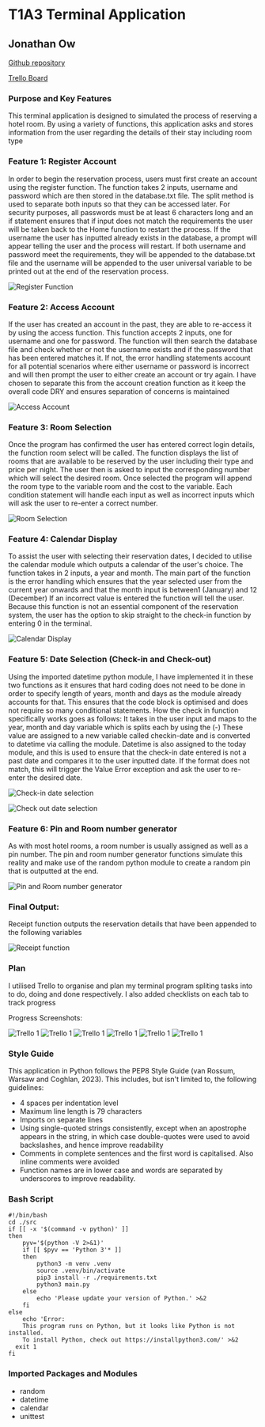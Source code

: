 # T1A3 Terminal Application 
## Jonathan Ow

[Github repository](https://github.com/Xphalagas/Terminal-App-Hotel-Reservation-System)

[Trello Board](https://trello.com/b/KJVgGyet/hotel-reservation-terminal-app)

### Purpose and Key Features

This terminal application is designed to simulated the process of reserving a hotel room. By using a variety of functions, this application asks and stores information from the user regarding the details of their stay including room type

### Feature 1: Register Account

In order to begin the reservation process, users must first create an account using the register function. The function takes 2 inputs, username and password which are then stored in the database.txt file. The split method is used to separate both inputs so that they can be accessed later. For security purposes, all passwords must be at least 6 characters long and an if statement ensures that if input does not match the requirements the user will be taken back to the Home function to restart the process. If the username the user has inputted already exists in the database, a prompt will appear telling the user and the process will restart. If both username and password meet the requirements, they will be appended to the database.txt file and the username will be appended to the user universal variable to be printed out at the end of the reservation process.

![Register Function](docs/Register_Function.JPG)

### Feature 2: Access Account

If the user has created an account in the past, they are able to re-access it by using the access function. This function accepts 2 inputs, one for username and one for password. The function will then search the database file and check whether or not the username exists and if the password that has been entered matches it. If not, the error handling statements account for all potential scenarios where either username or password is incorrect and will then prompt the user to either create an account or try again. I have chosen to separate this from the account creation function as it keep the overall code DRY and ensures separation of concerns is maintained

![Access Account](docs/Access_function.JPG)

### Feature 3: Room Selection 

Once the program has confirmed the user has entered correct login details, the function room select will be called. The function displays the list of rooms that are available to be reserved by the user including their type and price per night. The user then is asked to input the corresponding number which will select the desired room. Once selected the program will append the room type to the variable room and the cost to the variable. Each condition statement will handle each input as well as incorrect inputs which will ask the user to re-enter a correct number. 

![Room Selection](docs/room_select_function.JPG)

### Feature 4: Calendar Display

To assist the user with selecting their reservation dates, I decided to utilise the calendar module which outputs a calendar of the user's choice. The function takes in 2 inputs, a year and month. The main part of the function is the error handling which ensures that the year selected user from the current year onwards and that the month input is between1 (January) and 12 (December) If an incorrect value is entered the function will tell the user. Because this function is not an essential component of the reservation system, the user has the option to skip straight to the check-in function by entering 0 in the terminal. 

![Calendar Display](docs/Calendar_function.JPG)

### Feature 5: Date Selection (Check-in and Check-out)

Using the imported datetime python module, I have implemented it in these two functions as it ensures that hard coding does not need to be done in order to specify length of years, month and days as the module already accounts for that. This ensures that the code block is optimised and does not require so many conditional statements. How the check in function specifically works goes as follows: It takes in the user input and maps to the year, month and day variable which is splits each by using the (-) These value are assigned to a new variable called checkin-date and is converted to datetime via calling the module. Datetime is also assigned to the today module, and this is used to ensure that the check-in date entered is not a past date and compares it to the user inputted date. If the format does not match, this will trigger the Value Error exception and ask the user to re-enter the desired date. 

![Check-in date selection](docs/Checkin_date_function.JPG)

![Check out date selection](docs/checkout_function.JPG)


### Feature 6: Pin and Room number generator 

As with most hotel rooms, a room number is usually assigned as well as a pin number. The pin and room number generator functions simulate this reality and make use of the random python module to create a random pin that is outputted at the end. 

![Pin and Room number generator](docs/room_pin_function.JPG)

### Final Output:

Receipt function outputs the reservation details that have been appended to the following variables

![Receipt function](docs/receipt_function.JPG)

### Plan 

I utilised Trello to organise and plan my terminal program spliting tasks into to do, doing and done respectively. I also added checklists on each tab to track progress

Progress Screenshots: 

![Trello 1](docs/Trello_1.JPG)
![Trello 1](docs/Trello_2.JPG)
![Trello 1](docs/Trello_3.JPG)
![Trello 1](docs/Trello_4.JPG)
![Trello 1](docs/Trello_5.JPG)
![Trello 1](docs/Trello_6.JPG)

### Style Guide

This application in Python follows the PEP8 Style Guide (van Rossum, Warsaw and Coghlan, 2023). This includes, but isn't limited to, the following guidelines:
* 4 spaces per indentation level
* Maximum line length is 79 characters
* Imports on separate lines
* Using single-quoted strings consistently, except when an apostrophe appears in the string, in which case double-quotes were used to avoid backslashes, and hence improve readability
* Comments in complete sentences and the first word is capitalised. Also inline comments were avoided
* Function names are in lower case and words are separated by underscores to improve readability.

### Bash Script

```
#!/bin/bash
cd ./src
if [[ -x '$(command -v python)' ]]
then
    pyv='$(python -V 2>&1)'
    if [[ $pyv == 'Python 3'* ]]
    then
        python3 -m venv .venv 
        source .venv/bin/activate
        pip3 install -r ./requirements.txt
        python3 main.py
    else
        echo 'Please update your version of Python.' >&2
    fi 
else
    echo 'Error: 
    This program runs on Python, but it looks like Python is not installed.
    To install Python, check out https://installpython3.com/' >&2
  exit 1
fi

```

### Imported Packages and Modules

* random
* datetime
* calendar
* unittest
